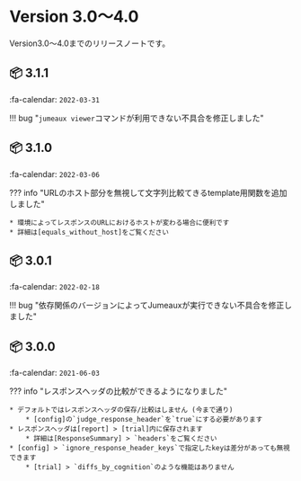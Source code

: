 Version 3.0～4.0
=================

Version3.0～4.0までのリリースノートです。

## :package: 3.1.1

:fa-calendar: `2022-03-31`

!!! bug "`jumeaux viewer`コマンドが利用できない不具合を修正しました"

## :package: 3.1.0

:fa-calendar: `2022-03-06`

??? info "URLのホスト部分を無視して文字列比較てきるtemplate用関数を追加しました"

    * 環境によってレスポンスのURLにおけるホストが変わる場合に便利です
    * 詳細は[equals_without_host]をご覧ください

## :package: 3.0.1

:fa-calendar: `2022-02-18`

!!! bug "依存関係のバージョンによってJumeauxが実行できない不具合を修正しました"

## :package: 3.0.0

:fa-calendar: `2021-06-03`

??? info "レスポンスヘッダの比較ができるようになりました"

    * デフォルトではレスポンスヘッダの保存/比較はしません (今まで通り)
        * [config]の`judge_response_header`を`true`にする必要があります
    * レスポンスヘッダは[report] > [trial]内に保存されます
        * 詳細は[ResponseSummary] > `headers`をご覧ください
    * [config] > `ignore_response_header_keys`で指定したkeyは差分があっても無視できます
        * [trial] > `diffs_by_cognition`のような機能はありません

[report]: ../../getstarted/report
[config]: ../../getstarted/configuration

[trial]: ../../models/trial
[ResponseSummary]: ../../models/trial#responsesummary
[equals_without_host]: ../../template#equals_without_hostone-str-other-str
